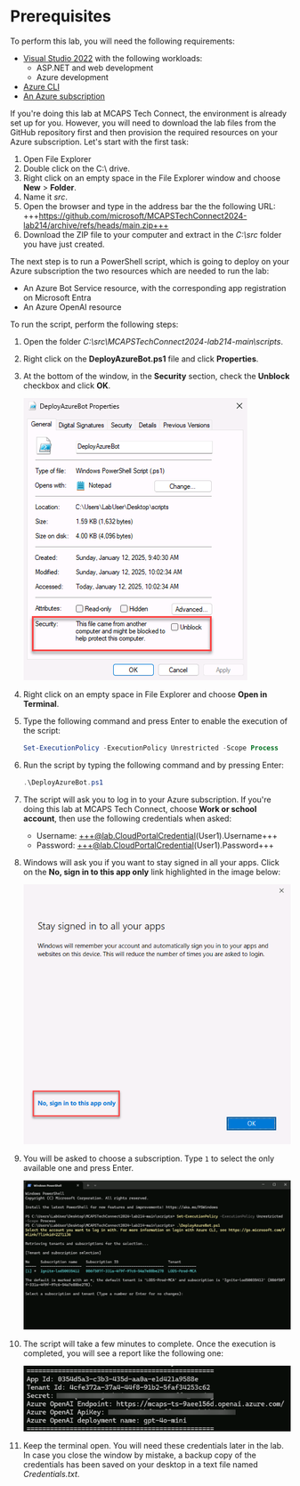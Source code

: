 # Prerequisites
To perform this lab, you will need the following requirements:

- [Visual Studio 2022](https://visualstudio.microsoft.com/vs/) with the following workloads:
  - ASP.NET and web development
  - Azure development
- [Azure CLI](https://docs.microsoft.com/cli/azure/install-azure-cli)
- [An Azure subscription](https://azure.microsoft.com/)

If you're doing this lab at MCAPS Tech Connect, the environment is already set up for you. 
However, you will need to download the lab files from the GitHub repository first and then provision the required resources on your Azure subscription. Let's start with the first task:

1. Open File Explorer
2. Double click on the C:\ drive.
3. Right click on an empty space in the File Explorer window and choose **New** > **Folder**.
4. Name it *src*.
5. Open the browser and type in the address bar the the following URL: +++https://github.com/microsoft/MCAPSTechConnect2024-lab214/archive/refs/heads/main.zip+++
6. Download the ZIP file to your computer and extract in the *C:\src* folder you have just created.

The next step is to run a PowerShell script, which is going to deploy on your Azure subscription the two resources which are needed to run the lab:

- An Azure Bot Service resource, with the corresponding app registration on Microsoft Entra
- An Azure OpenAI resource

To run the script, perform the following steps:

1. Open the folder *C:\src\MCAPSTechConnect2024-lab214-main\scripts*.
2. Right click on the **DeployAzureBot.ps1** file and click **Properties**.
3. At the bottom of the window, in the **Security** section, check the **Unblock** checkbox and click **OK**.

    ![Unlock the script before executing it](media/prereq/1.unblock-script.png)

4. Right click on an empty space in File Explorer and choose **Open in Terminal**.
5. Type the following command and press Enter to enable the execution of the script:

    ```powershell
    Set-ExecutionPolicy -ExecutionPolicy Unrestricted -Scope Process
    ```

6. Run the script by typing the following command and by pressing Enter:

    ```powershell
    .\DeployAzureBot.ps1
    ```

7. The script will ask you to log in to your Azure subscription. If you're doing this lab at MCAPS Tech Connect, choose **Work or school account**, then use the following credentials when asked:

    - Username: +++@lab.CloudPortalCredential(User1).Username+++
    - Password: +++@lab.CloudPortalCredential(User1).Password+++
  

8. Windows will ask you if you want to stay signed in all your apps. Click on the **No, sign in to this app only** link highlighted in the image below:

    ![Choose to sign in to this app only when asked](media/prereq/2.sign-app-only.png)

9. You will be asked to choose a subscription. Type `1` to select the only available one and press Enter.

    ![The Azure subscription to select](media/prereq/3.pre-select-tenant.png)

10. The script will take a few minutes to complete. Once the execution is completed, you will see a report like the following one:

    ![The output of the PowerShell script](media/prereq/4.script-output.png)

11. Keep the terminal open. You will need these credentials later in the lab. In case you close the window by mistake, a backup copy of the credentials has been saved on your desktop in a text file named *Credentials.txt*.

